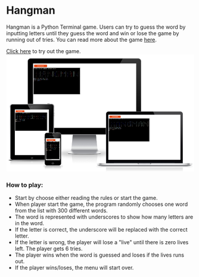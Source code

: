 # Hangman
Hangman is a Python Terminal game. Users can try to guess the word by inputting letters until they guess the word and win or lose the game by running out of tries. 
You can read more about the game <a href = "https://en.wikipedia.org/wiki/Hangman_(game)" target="_blank" rel="noopener">here</a>.

<a href = "https://nelas-hangman.herokuapp.com/" target="_blank" rel="noopener">Click here</a> to try out the game. 
![Hangman MockUp image](images/mockup.png)

### How to play:
* Start by choose either reading the rules or start the game.
* When player start the game, the program randomly chooses one word from the list with 300 different words.
* The word is represented with underscores to show how many letters are in the word.
* If the letter is correct, the underscore will be replaced with the correct letter.
* If the letter is wrong, the player will lose a "live" until there is zero lives left. The player gets 6 tries.
* The player wins when the word is guessed and loses if the lives runs out. 
* If the player wins/loses, the menu will start over. 

